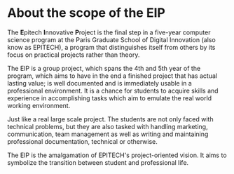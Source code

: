 # About the scope of the EIP

The **E**pitech **I**nnovative **P**roject is the final step in a five-year computer science program at the Paris Graduate School of Digital Innovation (also know as EPITECH), a program that distinguishes itself from others by its focus on practical projects rather than theory.

The EIP is a group project, which spans the 4th and 5th year of the program, which aims to have in the end a finished project that has actual lasting value; is well documented and is immediately usable in a professional environment. It is a chance for students to acquire skills and experience in accomplishing tasks which aim to emulate the real world working environment.

Just like a real large scale project. The students are not only faced with technical problems, but they are also tasked with handling marketing, communication, team management as well as writing and maintaining professional documentation, technical or otherwise.

The EIP is the amalgamation of EPITECH's project-oriented vision. It aims to symbolize the transition between student and professional life.
